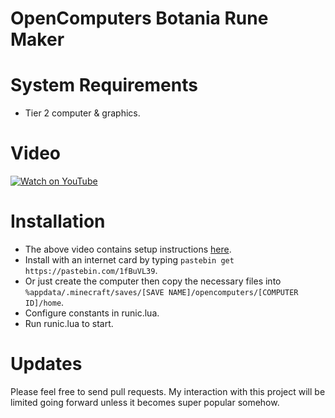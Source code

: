 OpenComputers Botania Rune Maker
=================================

# System Requirements #
- Tier 2 computer & graphics.

# Video #
[![Watch on YouTube](https://img.youtube.com/vi/U3wnCnLW-Ww/0.jpg)](https://youtu.be/U3wnCnLW-Ww?t=10m40s)

# Installation #
- The above video contains setup instructions [here](https://youtu.be/U3wnCnLW-Ww?t=10m40s).
- Install with an internet card by typing `pastebin get https://pastebin.com/1fBuVL39`.
- Or just create the computer then copy the necessary files into `%appdata/.minecraft/saves/[SAVE NAME]/opencomputers/[COMPUTER ID]/home`.
- Configure constants in runic.lua.
- Run runic.lua to start.

# Updates #
Please feel free to send pull requests. My interaction with this project will be limited going forward unless it becomes super popular somehow.